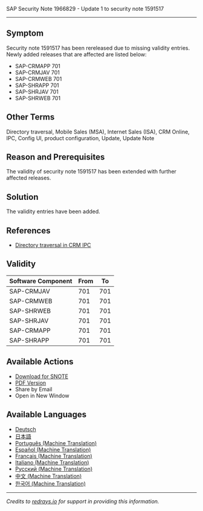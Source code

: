 SAP Security Note 1966829 - Update 1 to security note 1591517

---

## Symptom

Security note 1591517 has been rereleased due to missing validity entries. Newly added releases that are affected are listed below:

- SAP-CRMAPP 701
- SAP-CRMJAV 701
- SAP-CRMWEB 701
- SAP-SHRAPP 701
- SAP-SHRJAV 701
- SAP-SHRWEB 701

## Other Terms

Directory traversal, Mobile Sales (MSA), Internet Sales (ISA), CRM Online, IPC, Config UI, product configuration, Update, Update Note

## Reason and Prerequisites

The validity of security note 1591517 has been extended with further affected releases.

## Solution

The validity entries have been added.

## References

- [Directory traversal in CRM IPC](https://me.sap.com/notes/1591517)

## Validity

| Software Component | From | To |
| ------------------ | ---- | -- |
| SAP-CRMJAV         | 701  | 701 |
| SAP-CRMWEB         | 701  | 701 |
| SAP-SHRWEB         | 701  | 701 |
| SAP-SHRJAV         | 701  | 701 |
| SAP-CRMAPP         | 701  | 701 |
| SAP-SHRAPP         | 701  | 701 |

## Available Actions

- [Download for SNOTE](https://notesdownloads.sap.com/note/0040000017794072017)
- [PDF Version](https://userapps.support.sap.com/sap/support/sfm/notes/print/0001966829?language=en-US&token=E127815C3ED78F471632FC341FDA21C2)
- Share by Email
- Open in New Window

## Available Languages

- [Deutsch](https://me.sap.com/notes/0001966829/D)
- [日本語](https://me.sap.com/notes/0001966829/J)
- [Português (Machine Translation)](https://me.sap.com/notes/0001966829/P)
- [Español (Machine Translation)](https://me.sap.com/notes/0001966829/S)
- [Français (Machine Translation)](https://me.sap.com/notes/0001966829/F)
- [Italiano (Machine Translation)](https://me.sap.com/notes/0001966829/I)
- [Русский (Machine Translation)](https://me.sap.com/notes/0001966829/R)
- [中文 (Machine Translation)](https://me.sap.com/notes/0001966829/1)
- [한국어 (Machine Translation)](https://me.sap.com/notes/0001966829/3)

---

*Credits to [redrays.io](https://redrays.io) for support in providing this information.*